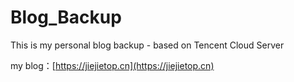 # Blog_Backup
This is my personal blog backup - based on Tencent Cloud Server

my blog：[https://jiejietop.cn](https://jiejietop.cn)